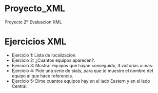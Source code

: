 # Proyecto_XML
Proyecto 2º Evaluacion XML

# Ejercicios XML
* Ejercicio 1: Lista de localizacion.
* Ejercicio 2: ¿Cuantos equipos aparecen?.
* Ejercicio 3: Mostrar equipos que hayan conseguido, 3 victorias o mas.
* Ejercicio 4: Pide una serie de stats, para que te muestre el nombre del equipo al que hace referencia.
* Ejercicio 5: Dime cuantos equipos hay en el lado Eastern y en el lado Central.
